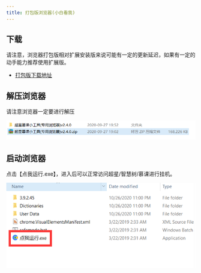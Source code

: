 ```yaml
---
title: 打包版浏览器(小白看我)
---
```


## 下载

请注意，浏览器打包版相对扩展安装版来说可能有一定的更新延迟，如果有一定的动手能力推荐使用扩展版。

- [打包版下载地址](http://d0.ananas.chaoxing.com/download/c10c536b4566fcf384849d8c3c5f45c1?fn=&mt=)

## 解压浏览器

请注意浏览器一定要进行解压

![](/img/unzip.png)

## 启动浏览器

点击【点我运行.exe】，进入后可以正常访问超星/智慧树/慕课进行挂机。

![](/img/entry2.png)


